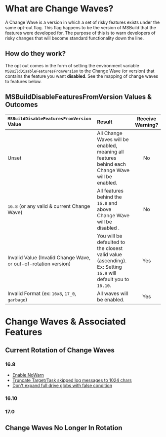 # What are Change Waves?
A Change Wave is a version in which a set of risky features exists under the same opt-out flag. This flag happens to be the version of MSBuild that the features were developed for. The purpose of this is to warn developers of risky changes that will become standard functionality down the line. 

## How do they work?
The opt out comes in the form of setting the environment variable `MSBuildDisableFeaturesFromVersion` to the Change Wave (or version) that contains the feature you want **disabled**. See the mapping of change waves to features below.

## MSBuildDisableFeaturesFromVersion Values & Outcomes
| `MSBuildDisableFeaturesFromVersion` Value                         | Result        | Receive Warning? |
| :-------------                                                    | :----------   | :----------: |
| Unset                                                             | All Change Waves will be enabled, meaning all features behind each Change Wave will be enabled.               | No   |
| `16.8` (or any valid & current Change Wave)                       | All features behind the `16.8` and above Change Wave will be disabled    .                                    | No   |
| Invalid Value (Invalid Change Wave, or out-of-rotation version)   | You will be defaulted to the closest valid value (ascending). Ex: Setting `16.9` will default you to `16.10`. | Yes  |
| Invalid Format (ex: `16x8`, `17_0`, `garbage`)                    | All waves will be enabled.                                                                                    | Yes  |

# Change Waves & Associated Features

## Current Rotation of Change Waves
### 16.8
- [Enable NoWarn](https://github.com/dotnet/msbuild/pull/5671)
- [Truncate Target/Task skipped log messages to 1024 chars](https://github.com/dotnet/msbuild/pull/5553)
- [Don't expand full drive globs with false condition](https://github.com/dotnet/msbuild/pull/5669)
### 16.10

### 17.0

## Change Waves No Longer In Rotation